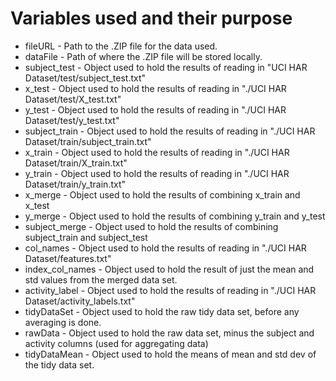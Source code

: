 # Variables used and their purpose
- fileURL - Path to the .ZIP file for the data used.
- dataFile - Path of where the .ZIP file will be stored locally.
- subject_test - Object used to hold the results of reading in "UCI HAR Dataset/test/subject_test.txt"
- x_test - Object used to hold the results of reading in "./UCI HAR Dataset/test/X_test.txt"
- y_test - Object used to hold the results of reading in "./UCI HAR Dataset/test/y_test.txt"
- subject_train - Object used to hold the results of reading in "./UCI HAR Dataset/train/subject_train.txt"
- x_train - Object used to hold the results of reading in "./UCI HAR Dataset/train/X_train.txt"
- y_train - Object used to hold the results of reading in "./UCI HAR Dataset/train/y_train.txt"
- x_merge - Object used to hold the results of combining x_train and x_test
- y_merge - Object used to hold the results of combining y_train and y_test
- subject_merge - Object used to hold the results of combining subject_train and subject_test
- col_names - Object used to hold the results of reading in "./UCI HAR Dataset/features.txt"
- index_col_names - Object used to hold the result of just the mean and std values from the merged data set.
- activity_label - Object used to hold the results of reading in "./UCI HAR Dataset/activity_labels.txt"
- tidyDataSet - Object used to hold the raw tidy data set, before any averaging is done.
- rawData - Object used to hold the raw data set, minus the subject and activity columns (used for aggregating data)
- tidyDataMean - Object used to hold the means of mean and std dev of the tidy data set.
